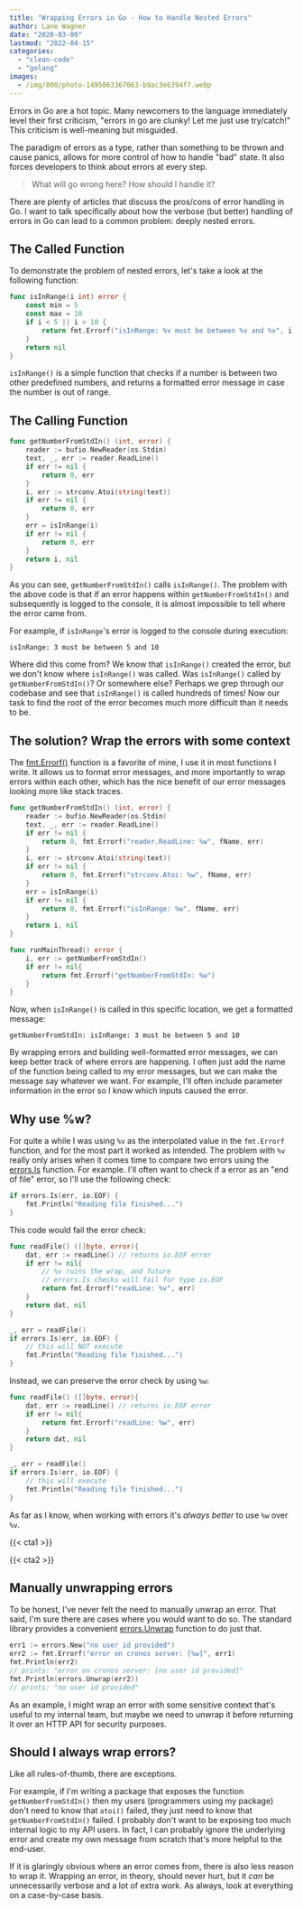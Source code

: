 ```yaml
---
title: "Wrapping Errors in Go - How to Handle Nested Errors"
author: Lane Wagner
date: "2020-03-09"
lastmod: "2022-04-15"
categories: 
  - "clean-code"
  - "golang"
images:
  - /img/800/photo-1495863367063-b9ac3e6394f7.webp
---
```


Errors in Go are a hot topic. Many newcomers to the language immediately level their first criticism, "errors in go are clunky! Let me just use try/catch!" This criticism is well-meaning but misguided.

The paradigm of errors as a type, rather than something to be thrown and cause panics, allows for more control of how to handle "bad" state. It also forces developers to think about errors at every step.

> What will go wrong here? How should I handle it?

There are plenty of articles that discuss the pros/cons of error handling in Go. I want to talk specifically about how the verbose (but better) handling of errors in Go can lead to a common problem: deeply nested errors.

## The Called Function

To demonstrate the problem of nested errors, let's take a look at the following function:

```go
func isInRange(i int) error {
	const min = 5
	const max = 10
	if i < 5 || i > 10 {
		return fmt.Errorf("isInRange: %v must be between %v and %v", i, min, max)
	}
	return nil
}
```

`isInRange()` is a simple function that checks if a number is between two other predefined numbers, and returns a formatted error message in case the number is out of range.

## The Calling Function

```go
func getNumberFromStdIn() (int, error) {
	reader := bufio.NewReader(os.Stdin)
	text, _, err := reader.ReadLine()
	if err != nil {
		return 0, err
	}
	i, err := strconv.Atoi(string(text))
	if err != nil {
		return 0, err
	}
	err = isInRange(i)
	if err != nil {
		return 0, err
	}
	return i, nil
}
```

As you can see, `getNumberFromStdIn()` calls `isInRange()`. The problem with the above code is that if an error happens within `getNumberFromStdIn()` and subsequently is logged to the console, it is almost impossible to tell where the error came from.

For example, if `isInRange`'s error is logged to the console during execution:

```
isInRange: 3 must be between 5 and 10
```

Where did this come from? We know that `isInRange()` created the error, but we don't know where `isInRange()` was called. Was `isInRange()` called by `getNumberFromStdIn()`? Or somewhere else? Perhaps we grep through our codebase and see that `isInRange()` is called hundreds of times! Now our task to find the root of the error becomes much more difficult than it needs to be.

## The solution? Wrap the errors with some context

The [fmt.Errorf()](https://pkg.go.dev/fmt#Errorf) function is a favorite of mine, I use it in most functions I write. It allows us to format error messages, and more importantly to wrap errors within each other, which has the nice benefit of our error messages looking more like stack traces.

```go
func getNumberFromStdIn() (int, error) {
	reader := bufio.NewReader(os.Stdin)
	text, _, err := reader.ReadLine()
	if err != nil {
		return 0, fmt.Errorf("reader.ReadLine: %w", fName, err)
	}
	i, err := strconv.Atoi(string(text))
	if err != nil {
		return 0, fmt.Errorf("strconv.Atoi: %w", fName, err)
	}
	err = isInRange(i)
	if err != nil {
		return 0, fmt.Errorf("isInRange: %w", fName, err)
	}
	return i, nil
}

func runMainThread() error {
	i, err := getNumberFromStdIn()
	if err != nil{
		return fmt.Errorf("getNumberFromStdIn: %w")
	}
}
```

Now, when `isInRange()` is called in this specific location, we get a formatted message:

```
getNumberFromStdIn: isInRange: 3 must be between 5 and 10
```

By wrapping errors and building well-formatted error messages, we can keep better track of where errors are happening. I often just add the name of the function being called to my error messages, but we can make the message say whatever we want. For example, I'll often include parameter information in the error so I know which inputs caused the error.

## Why use %w?

For quite a while I was using `%v` as the interpolated value in the `fmt.Errorf` function, and for the most part it worked as intended. The problem with `%v` really only arises when it comes time to compare two errors using the [errors.Is](https://pkg.go.dev/errors#Is) function. For example. I'll often want to check if a error as an "end of file" error, so I'll use the following check:

```go
if errors.Is(err, io.EOF) {
	fmt.Println("Reading file finished...")
}
```

This code would fail the error check:

```go
func readFile() ([]byte, error){
	dat, err := readLine() // returns io.EOF error
	if err != nil{
		// %v ruins the wrap, and future
		// errors.Is checks will fail for type io.EOF
		return fmt.Errorf("readLine: %v", err)
	}
	return dat, nil
}

_, err = readFile()
if errors.Is(err, io.EOF) {
	// this will NOT execute
	fmt.Println("Reading file finished...")
}
```

Instead, we can preserve the error check by using `%w`:

```go
func readFile() ([]byte, error){
	dat, err := readLine() // returns io.EOF error
	if err != nil{
		return fmt.Errorf("readLine: %w", err)
	}
	return dat, nil
}

_, err = readFile()
if errors.Is(err, io.EOF) {
	// this will execute
	fmt.Println("Reading file finished...")
}
```

As far as I know, when working with errors it's *always better* to use `%w` over `%v`.

{{< cta1 >}}

{{< cta2 >}}

## Manually unwrapping errors

To be honest, I've never felt the need to manually unwrap an error. That said, I'm sure there are cases where you would want to do so. The standard library provides a convenient [errors.Unwrap](https://pkg.go.dev/errors#Unwrap) function to do just that.

```go
err1 := errors.New("no user id provided")
err2 := fmt.Errorf("error on cronos server: [%w]", err1)
fmt.Println(err2)
// prints: "error on cronos server: [no user id provided]"
fmt.Println(errors.Unwrap(err2))
// prints: "no user id provided"
```

As an example, I might wrap an error with some sensitive context that's useful to my internal team, but maybe we need to unwrap it before returning it over an HTTP API for security purposes.

## Should I always wrap errors?

Like all rules-of-thumb, there are exceptions.

For example, if I'm writing a package that exposes the function `getNumberFromStdIn()` then my users (programmers using my package) don't need to know that `atoi()` failed, they just need to know that `getNumberFromStdIn()` failed. I probably don't want to be exposing too much internal logic to my API users. In fact, I can probably ignore the underlying error and create my own message from scratch that's more helpful to the end-user.

If it is glaringly obvious where an error comes from, there is also less reason to wrap it. Wrapping an error, in theory, should never hurt, but it *can* be unnecessarily verbose and a lot of extra work. As always, look at everything on a case-by-case basis.
